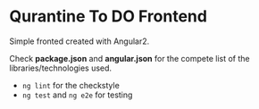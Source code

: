 # Qurantine To DO Frontend

Simple fronted created with Angular2.

Check **package.json** and **angular.json** for the compete list of the libraries/technologies used.

- `ng lint` for the checkstyle
- `ng test` and `ng e2e` for testing